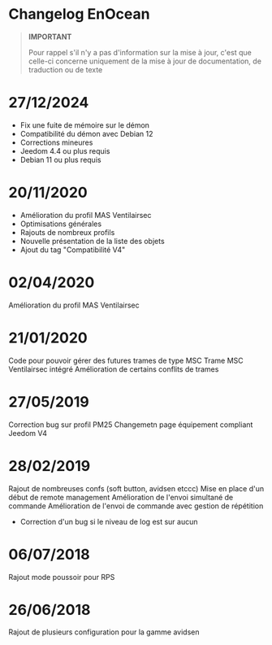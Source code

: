 # Changelog EnOcean

>**IMPORTANT**
>
>Pour rappel s'il n'y a pas d'information sur la mise à jour, c'est que celle-ci concerne uniquement de la mise à jour de documentation, de traduction ou de texte

# 27/12/2024

- Fix une fuite de mémoire sur le démon
- Compatibilité du démon avec Debian 12
- Corrections mineures
- Jeedom 4.4 ou plus requis
- Debian 11 ou plus requis

# 20/11/2020

- Amélioration du profil MAS Ventilairsec
- Optimisations générales
- Rajouts de nombreux profils
- Nouvelle présentation de la liste des objets
- Ajout du tag "Compatibilité V4"

# 02/04/2020

Amélioration du profil MAS Ventilairsec

# 21/01/2020

Code pour pouvoir gérer des futures trames de type MSC
Trame MSC Ventilairsec intégré
Amélioration de certains conflits de trames

# 27/05/2019

Correction bug sur profil PM25
Changemetn page équipement compliant Jeedom V4

# 28/02/2019

Rajout de nombreuses confs (soft button, avidsen etccc)
Mise en place d'un début de remote management
Amélioration de l'envoi simultané de commande
Amélioration de l'envoi de commande avec gestion de répétition

- Correction d'un bug si le niveau de log est sur aucun

# 06/07/2018

Rajout mode poussoir pour RPS

# 26/06/2018

Rajout de plusieurs configuration pour la gamme avidsen
